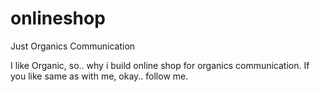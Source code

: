 # onlineshop
Just Organics Communication

I like Organic, so.. why i build online shop for organics communication.
If you like same as with me, okay.. follow me.

